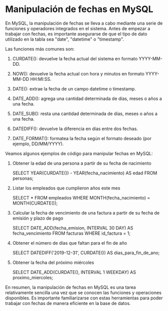 # Manipulación de fechas en MySQL

En MySQL, la manipulación de fechas se lleva a cabo mediante una serie de funciones y operadores integrados en el sistema. Antes de empezar a trabajar con fechas, es importante asegurarse de que el tipo de dato utilizado en la tabla sea "date", "datetime" o "timestamp".

Las funciones más comunes son:

1. CURDATE(): devuelve la fecha actual del sistema en formato YYYY-MM-DD.

2. NOW(): devuelve la fecha actual con hora y minutos en formato YYYY-MM-DD HH:MI:SS.

3. DATE(): extrae la fecha de un campo datetime o timestamp.

4. DATE_ADD(): agrega una cantidad determinada de días, meses o años a una fecha.

5. DATE_SUB(): resta una cantidad determinada de días, meses o años a una fecha.

6. DATEDIFF(): devuelve la diferencia en días entre dos fechas.

7. DATE_FORMAT(): formatea la fecha según el formato deseado (por ejemplo, DD/MM/YYYY).

Veamos algunos ejemplos de código para manipular fechas en MySQL:

1. Obtener la edad de una persona a partir de su fecha de nacimiento

    SELECT YEAR(CURDATE()) - YEAR(fecha_nacimiento) AS edad FROM personas;

2. Listar los empleados que cumplieron años este mes

    SELECT * FROM empleados WHERE MONTH(fecha_nacimiento) = MONTH(CURDATE());

3. Calcular la fecha de vencimiento de una factura a partir de su fecha de emisión y plazo de pago

    SELECT DATE_ADD(fecha_emision, INTERVAL 30 DAY) AS fecha_vencimiento FROM facturas WHERE id_factura = 1;

4. Obtener el número de días que faltan para el fin de año

    SELECT DATEDIFF('2019-12-31', CURDATE()) AS dias_para_fin_de_ano;

5. Obtener la fecha del próximo miércoles

    SELECT DATE_ADD(CURDATE(), INTERVAL 1 WEEKDAY) AS proximo_miercoles;

En resumen, la manipulación de fechas en MySQL es una tarea relativamente sencilla una vez que se conocen las funciones y operaciones disponibles. Es importante familiarizarse con estas herramientas para poder trabajar con fechas de manera eficiente en la base de datos.